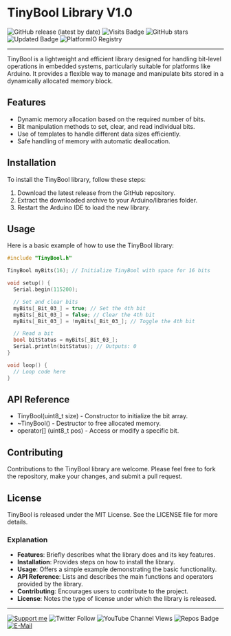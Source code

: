# TinyBool Library V1.0

![GitHub release (latest by date)](https://img.shields.io/github/v/release/akkoyun/TinyBool) ![Visits Badge](https://badges.pufler.dev/visits/akkoyun/TinyBool) ![GitHub stars](https://img.shields.io/github/stars/akkoyun/TinyBool?style=flat&logo=github) ![Updated Badge](https://badges.pufler.dev/updated/akkoyun/TinyBool) ![PlatformIO Registry](https://badges.registry.platformio.org/packages/akkoyun/library/TinyBool.svg)

---

TinyBool is a lightweight and efficient library designed for handling bit-level operations in embedded systems, particularly suitable for platforms like Arduino. It provides a flexible way to manage and manipulate bits stored in a dynamically allocated memory block.

## Features

- Dynamic memory allocation based on the required number of bits.
- Bit manipulation methods to set, clear, and read individual bits.
- Use of templates to handle different data sizes efficiently.
- Safe handling of memory with automatic deallocation.

## Installation

To install the TinyBool library, follow these steps:

1. Download the latest release from the GitHub repository.
2. Extract the downloaded archive to your Arduino/libraries folder.
3. Restart the Arduino IDE to load the new library.

## Usage

Here is a basic example of how to use the TinyBool library:

```cpp
#include "TinyBool.h"

TinyBool myBits(16); // Initialize TinyBool with space for 16 bits

void setup() {
  Serial.begin(115200);

  // Set and clear bits
  myBits[_Bit_03_] = true; // Set the 4th bit
  myBits[_Bit_03_] = false; // Clear the 4th bit
  myBits[_Bit_03_] = !myBits[_Bit_03_]; // Toggle the 4th bit

  // Read a bit
  bool bitStatus = myBits[_Bit_03_];
  Serial.println(bitStatus); // Outputs: 0
}

void loop() {
  // Loop code here
}
```

## API Reference

- TinyBool(uint8_t size) - Constructor to initialize the bit array.
- ~TinyBool() - Destructor to free allocated memory.
- operator[] (uint8_t pos) - Access or modify a specific bit.

## Contributing

Contributions to the TinyBool library are welcome. Please feel free to fork the repository, make your changes, and submit a pull request.

## License

TinyBool is released under the MIT License. See the LICENSE file for more details.

### Explanation

- **Features**: Briefly describes what the library does and its key features.
- **Installation**: Provides steps on how to install the library.
- **Usage**: Offers a simple example demonstrating the basic functionality.
- **API Reference**: Lists and describes the main functions and operators provided by the library.
- **Contributing**: Encourages users to contribute to the project.
- **License**: Notes the type of license under which the library is released.

---

[![Support me](https://img.shields.io/badge/Support-PATREON-GREEN.svg)](https://www.patreon.com/bePatron?u=62967889) ![Twitter Follow](https://img.shields.io/twitter/follow/gunceakkoyun?style=social) ![YouTube Channel Views](https://img.shields.io/youtube/channel/views/UCIguQGdaBT1GnnVMz5qAZ2Q?style=social) ![Repos Badge](https://badges.pufler.dev/repos/akkoyun) [![E-Mail](https://img.shields.io/badge/E_Mail-Mehmet_Gunce_Akkoyun-blue.svg)](mailto:akkoyun@me.com)
